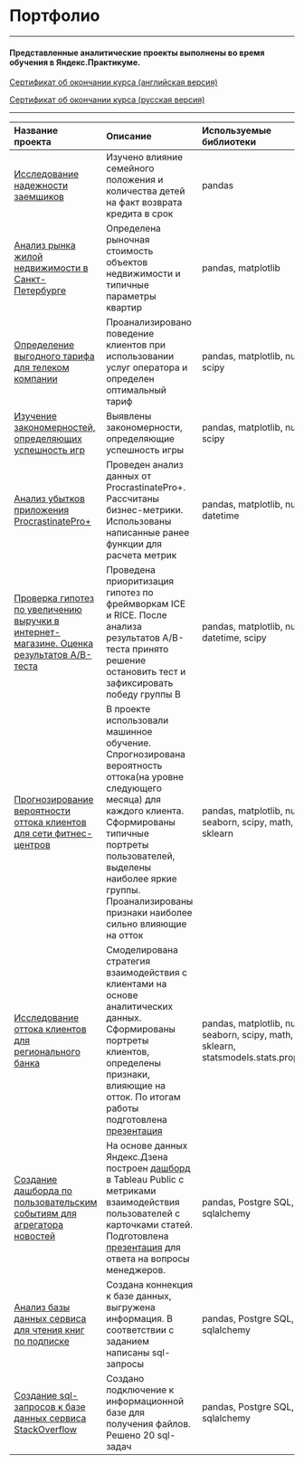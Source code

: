 # Портфолио
---

#### Представленные аналитические проекты выполнены во время обучения в Яндекс.Практикуме.

[Сертификат об окончании курса (английская версия)](https://github.com/ossa378/Practicum.Projects/blob/main/yandex_da_certificate_en.pdf)

[Сертификат об окончании курса (русская версия)](https://github.com/ossa378/Practicum.Projects/blob/main/yandex_da_ru.pdf)

---

|Название проекта|Описание|Используемые библиотеки|
|:-------|:-------|:-------|
|[Исследование надежности заемщиков](https://github.com/ossa378/Practicum.Projects/tree/main/Исследование%20надежности%20заемщиков)|Изучено влияние семейного положения и количества детей на факт возврата кредита в срок|pandas|
|[Анализ рынка жилой недвижимости в Санкт-Петербурге](https://github.com/ossa378/Practicum.Projects/tree/main/Анализ%20рынка%20жилой%20недвижимости%20в%20Санкт-Петербурге)|Определена рыночная стоимость объектов недвижимости и типичные параметры квартир|pandas,  matplotlib|
|[Определение выгодного тарифа для телеком компании](https://github.com/ossa378/Practicum.Projects/tree/main/Определение%20выгодного%20тарифа%20для%20телеком%20компании)|Проанализировано поведение клиентов при использовании услуг оператора и определен оптимальный тариф|pandas,  matplotlib,  numpy,  scipy|
|[Изучение закономерностей, определяющих успешность игр](https://github.com/ossa378/Practicum.Projects/tree/main/Изучение%20закономерностей%2C%20определяющих%20успешность%20игры)|Выявлены закономерности, определяющие успешность игры|pandas,  matplotlib,  numpy,  scipy|
|[Анализ убытков приложения ProcrastinatePro+](https://github.com/ossa378/Practicum.Projects/tree/main/Анализ%20убытков%20приложения%20Procrastinate%20Pro%2B)|Проведен анализ данных от ProcrastinatePro+. Рассчитаны бизнес-метрики. Использованы написанные ранее функции для расчета метрик|pandas,  matplotlib,  numpy,  datetime|
|[Проверка гипотез по увеличению выручки в интернет-магазине. Оценка результатов А/В-теста](https://github.com/ossa378/Practicum.Projects/tree/main/Проверка%20гипотез%20по%20увеличению%20выручки%20в%20интернет-магазине.%20Оценка%20результатов%20А-В-теста)|Проведена приоритизация гипотез по фреймворкам ICE и RICE. После анализа результатов А/В-теста принято решение остановить тест и зафиксировать победу группы В|pandas,  matplotlib,  numpy,  datetime, scipy|
|[Прогнозирование вероятности оттока клиентов для сети фитнес-центров](https://github.com/ossa378/Practicum.Projects/tree/main/Прогнозирование%20вероятности%20оттока%20клиентов%20для%20сети%20фитнес-центров)|В проекте использовали машинное обучение. Спрогнозирована вероятность оттока(на уровне следующего месяца) для каждого клиента. Сформированы типичные портреты пользователей, выделены наиболее яркие группы. Проанализированы признаки наиболее сильно влияющие на отток|pandas,  matplotlib,  numpy,  seaborn, scipy, math, sklearn|
|[Исследование оттока клиентов для регионального банка](https://github.com/ossa378/Practicum.Projects/tree/main/Исследование%20оттока%20клиентов%20для%20регионального%20банка)|Смоделирована стратегия взаимодействия с клиентами на основе аналитических данных. Сформированы портреты клиентов, определены признаки, влияющие на отток. По итогам работы подготовлена [презентация](https://disk.yandex.ru/i/KL6sq1iVewLGwA)|pandas,  matplotlib,  numpy,  seaborn, scipy, math, sklearn, statsmodels.stats.proportion|
|[Создание дашборда по пользовательским событиям для агрегатора новостей](https://github.com/ossa378/Practicum.Projects/tree/main/Создание%20дашборда%20по%20пользовательским%20событиям%20для%20агрегатора%20новостей)|На основе данных Яндекс.Дзена построен [дашборд](https://public.tableau.com/views/VisitsDashboard_16574803945030/sheet4?:language=en-US&publish=yes&:display_count=n&:origin=viz_share_link) в Tableau Public с метриками взаимодействия пользователей с карточками статей. Подготовлена [презентация](https://disk.yandex.ru/i/XHXolJhWLxZduQ) для ответа на вопросы менеджеров. |pandas,  Postgre SQL, sqlalchemy|
|[Анализ базы данных сервиса для чтения книг по подписке](https://github.com/ossa378/Practicum.Projects/tree/main/Анализ%20базы%20данных%20сервиса%20для%20чтения%20книг%20по%20подписке)|Создана коннекция к базе данных, выгружена информация. В соответствии с заданием написаны sql-запросы|pandas,  Postgre SQL, sqlalchemy|
|[Создание sql-запросов к базе данных сервиса StackOverflow](https://github.com/ossa378/Practicum.Projects/tree/main/Создание%20sql-запросов%20к%20базе%20данных%20сервиса%20StackOverflow)|Создано подключение к информационной базе для получения файлов. Решено 20 sql-задач|pandas,  Postgre SQL, sqlalchemy|
